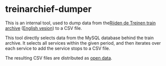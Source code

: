 # treinarchief-dumper

This is an internal tool, used to dump data from the[Rijden de Treinen train archive](https://www.rijdendetreinen.nl/treinarchief)
([English vesion](https://www.rijdendetreinen.nl/en/train-archive)) to a CSV file.

This tool directly selects data from the MySQL database behind the train archive. It selects all services within the given period,
and then iterates over each service to add the service stops to a CSV file.

The resulting CSV files are distributed as [open data](https://www.rijdendetreinen.nl/over/open-data).
